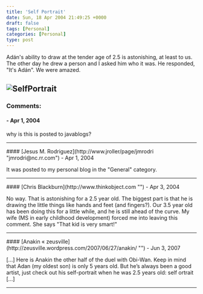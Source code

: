 ```yaml
---
title: 'Self Portrait'
date: Sun, 18 Apr 2004 21:49:25 +0000
draft: false
tags: [Personal]
categories: [Personal]
type: post
---
```


Adán's ability to draw at the tender age of 2.5 is astonishing, at least to us. The other day he drew a person and I asked him who it was. He responded, "It's Adán". We were amazed.

![SelfPortrait](/img/2004/04/selfportrait.png "SelfPortrait")
---
### Comments:
#### []( "") - <time datetime="2004-04-19 01:36:42">Apr 1, 2004</time>

why is this is posted to javablogs?
<hr />
#### [Jesus M. Rodriguez](http://www.jroller/page/jmrodri "jmrodri@nc.rr.com") - <time datetime="2004-04-19 21:32:54">Apr 1, 2004</time>

It was posted to my personal blog in the "General" category.
<hr />
#### [Chris Blackburn](http://www.thinkobject.com "") - <time datetime="2004-04-21 23:36:41">Apr 3, 2004</time>

No way. That is astonishing for a 2.5 year old. The biggest part is that he is drawing the little things like hands and feet (and fingers?). Our 3.5 year old has been doing this for a little while, and he is still ahead of the curve. My wife (MS in early childhood development) forced me into leaving this comment. She says "That kid is very smart!"
<hr />
#### [Anakin &laquo; zeusville](http://zeusville.wordpress.com/2007/06/27/anakin/ "") - <time datetime="2007-06-27 21:59:33">Jun 3, 2007</time>

\[...\] Here is Anakin the other half of the duel with Obi-Wan. Keep in mind that Adan (my oldest son) is only 5 years old. But he’s always been a good artist, just check out his self-portrait when he was 2.5 years old: self ortrait \[...\]
<hr />
